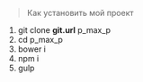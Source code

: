>  Как установить мой проект

1. git clone __git.url__ p_max_p
2. cd p_max_p
3. bower i
4. npm i
5. gulp